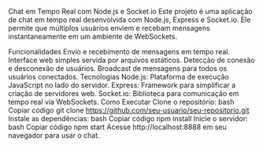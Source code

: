 Chat em Tempo Real com Node.js e Socket.io
Este projeto é uma aplicação de chat em tempo real desenvolvida com Node.js, Express e Socket.io. Ele permite que múltiplos usuários enviem e recebam mensagens instantaneamente em um ambiente de WebSockets.

Funcionalidades
Envio e recebimento de mensagens em tempo real.
Interface web simples servida por arquivos estáticos.
Detecção de conexão e desconexão de usuários.
Broadcast de mensagens para todos os usuários conectados.
Tecnologias
Node.js: Plataforma de execução JavaScript no lado do servidor.
Express: Framework para simplificar a criação de servidores web.
Socket.io: Biblioteca para comunicação em tempo real via WebSockets.
Como Executar
Clone o repositório:
bash
Copiar código
git clone https://github.com/seu-usuario/seu-repositorio.git
Instale as dependências:
bash
Copiar código
npm install
Inicie o servidor:
bash
Copiar código
npm start
Acesse http://localhost:8888 em seu navegador para usar o chat.
